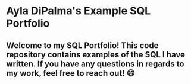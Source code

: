 # Ayla DiPalma's Example SQL Portfolio
## Welcome to my SQL Portfolio! This code repository contains examples of the SQL I have written. If you have any questions in regards to my work, feel free to reach out! 😄
